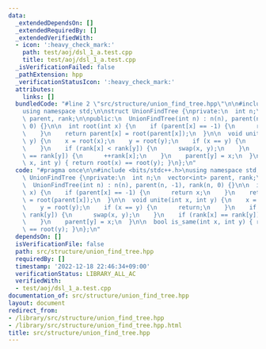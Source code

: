 ```yaml
---
data:
  _extendedDependsOn: []
  _extendedRequiredBy: []
  _extendedVerifiedWith:
  - icon: ':heavy_check_mark:'
    path: test/aoj/dsl_1_a.test.cpp
    title: test/aoj/dsl_1_a.test.cpp
  _isVerificationFailed: false
  _pathExtension: hpp
  _verificationStatusIcon: ':heavy_check_mark:'
  attributes:
    links: []
  bundledCode: "#line 2 \"src/structure/union_find_tree.hpp\"\n\n#include <bits/stdc++.h>\n\
    using namespace std;\n\nstruct UnionFindTree {\nprivate:\n  int n;\n  vector<int>\
    \ parent, rank;\n\npublic:\n  UnionFindTree(int n) : n(n), parent(n, -1), rank(n,\
    \ 0) {}\n\n  int root(int x) {\n    if (parent[x] == -1) {\n      return x;\n\
    \    }\n    return parent[x] = root(parent[x]);\n  }\n\n  void unite(int x, int\
    \ y) {\n    x = root(x);\n    y = root(y);\n    if (x == y) {\n      return;\n\
    \    }\n    if (rank[x] < rank[y]) {\n      swap(x, y);\n    }\n    if (rank[x]\
    \ == rank[y]) {\n      ++rank[x];\n    }\n    parent[y] = x;\n  }\n\n  bool is_same(int\
    \ x, int y) { return root(x) == root(y); }\n};\n"
  code: "#pragma once\n\n#include <bits/stdc++.h>\nusing namespace std;\n\nstruct\
    \ UnionFindTree {\nprivate:\n  int n;\n  vector<int> parent, rank;\n\npublic:\n\
    \  UnionFindTree(int n) : n(n), parent(n, -1), rank(n, 0) {}\n\n  int root(int\
    \ x) {\n    if (parent[x] == -1) {\n      return x;\n    }\n    return parent[x]\
    \ = root(parent[x]);\n  }\n\n  void unite(int x, int y) {\n    x = root(x);\n\
    \    y = root(y);\n    if (x == y) {\n      return;\n    }\n    if (rank[x] <\
    \ rank[y]) {\n      swap(x, y);\n    }\n    if (rank[x] == rank[y]) {\n      ++rank[x];\n\
    \    }\n    parent[y] = x;\n  }\n\n  bool is_same(int x, int y) { return root(x)\
    \ == root(y); }\n};\n"
  dependsOn: []
  isVerificationFile: false
  path: src/structure/union_find_tree.hpp
  requiredBy: []
  timestamp: '2022-12-18 22:46:34+09:00'
  verificationStatus: LIBRARY_ALL_AC
  verifiedWith:
  - test/aoj/dsl_1_a.test.cpp
documentation_of: src/structure/union_find_tree.hpp
layout: document
redirect_from:
- /library/src/structure/union_find_tree.hpp
- /library/src/structure/union_find_tree.hpp.html
title: src/structure/union_find_tree.hpp
---
```

